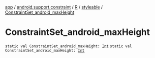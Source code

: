 [app](../../../index.md) / [android.support.constraint](../../index.md) / [R](../index.md) / [styleable](index.md) / [ConstraintSet_android_maxHeight](./-constraint-set_android_max-height.md)

# ConstraintSet_android_maxHeight

`static val ConstraintSet_android_maxHeight: `[`Int`](https://kotlinlang.org/api/latest/jvm/stdlib/kotlin/-int/index.html)
`static val ConstraintSet_android_maxHeight: `[`Int`](https://kotlinlang.org/api/latest/jvm/stdlib/kotlin/-int/index.html)